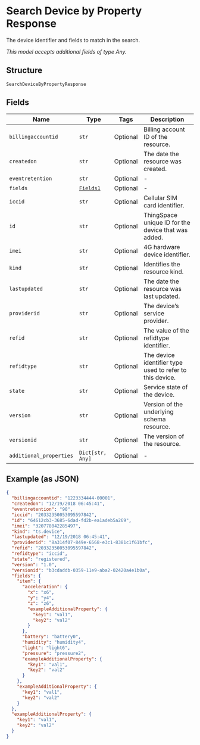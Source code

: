 
# Search Device by Property Response

The device identifier and fields to match in the search.

*This model accepts additional fields of type Any.*

## Structure

`SearchDeviceByPropertyResponse`

## Fields

| Name | Type | Tags | Description |
|  --- | --- | --- | --- |
| `billingaccountid` | `str` | Optional | Billing account ID of the resource. |
| `createdon` | `str` | Optional | The date the resource was created. |
| `eventretention` | `str` | Optional | - |
| `fields` | [`Fields1`](../../doc/models/fields-1.md) | Optional | - |
| `iccid` | `str` | Optional | Cellular SIM card identifier. |
| `id` | `str` | Optional | ThingSpace unique ID for the device that was added. |
| `imei` | `str` | Optional | 4G hardware device identifier. |
| `kind` | `str` | Optional | Identifies the resource kind. |
| `lastupdated` | `str` | Optional | The date the resource was last updated. |
| `providerid` | `str` | Optional | The device’s service provider. |
| `refid` | `str` | Optional | The value of the refidtype identifier. |
| `refidtype` | `str` | Optional | The device identifier type used to refer to this device. |
| `state` | `str` | Optional | Service state of the device. |
| `version` | `str` | Optional | Version of the underlying schema resource. |
| `versionid` | `str` | Optional | The version of the resource. |
| `additional_properties` | `Dict[str, Any]` | Optional | - |

## Example (as JSON)

```json
{
  "billingaccountid": "1223334444-00001",
  "createdon": "12/19/2018 06:45:41",
  "eventretention": "90",
  "iccid": "20332350053095597842",
  "id": "64612cb3-3685-6dad-fd2b-ea1adeb5a269",
  "imei": "320778042285497",
  "kind": "ts.device",
  "lastupdated": "12/19/2018 06:45:41",
  "providerid": "8a314f07-849e-6568-e3c1-8381c1f61bfc",
  "refid": "20332350053095597842",
  "refidtype": "iccid",
  "state": "registered",
  "version": "1.0",
  "versionid": "b3cdaddb-0359-11e9-aba2-02420a4e1b0a",
  "fields": {
    "item": {
      "acceleration": {
        "x": "x6",
        "y": "y4",
        "z": "z6",
        "exampleAdditionalProperty": {
          "key1": "val1",
          "key2": "val2"
        }
      },
      "battery": "battery0",
      "humidity": "humidity4",
      "light": "light6",
      "pressure": "pressure2",
      "exampleAdditionalProperty": {
        "key1": "val1",
        "key2": "val2"
      }
    },
    "exampleAdditionalProperty": {
      "key1": "val1",
      "key2": "val2"
    }
  },
  "exampleAdditionalProperty": {
    "key1": "val1",
    "key2": "val2"
  }
}
```

